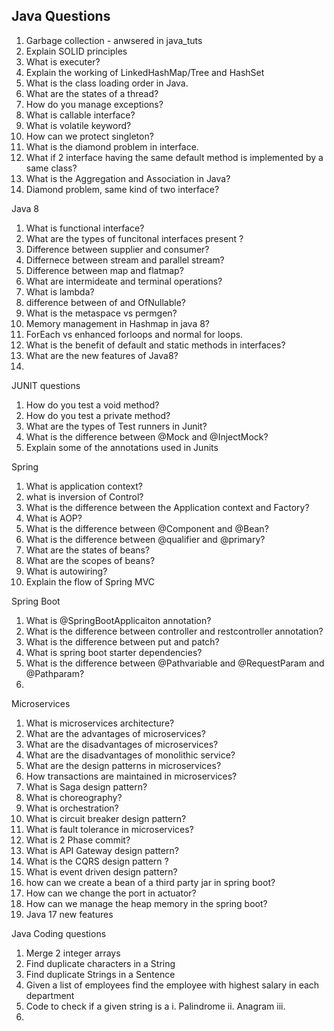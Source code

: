 ## Java Questions
1. Garbage collection - anwsered in java_tuts
2. Explain SOLID principles
3. What is executer?
4. Explain the working of LinkedHashMap/Tree and HashSet
5. What is the class loading order in Java.
6. What are the states of a thread?
7. How do you manage exceptions?
8. What is callable interface?
9. What is volatile keyword?
10. How can we protect singleton?
11. What is the diamond problem in interface.
12. What if 2 interface having the same default method is implemented by a same class?
13. What is the Aggregation and Association in Java?
14. Diamond problem, same kind of two interface?
    


Java 8
1. What is functional interface?
2. What are the types of funcitonal interfaces present ?
3. Difference between supplier and consumer?
4. Differnece between stream and parallel stream?
5. Difference between map and flatmap?
6. What are intermideate and terminal operations?
7. What is lambda?
8. difference between of and OfNullable?
8. What is the metaspace vs permgen?
9. Memory management in Hashmap in java 8?
10. ForEach vs enhanced forloops and normal for loops.
11. What is the benefit of default and static methods in interfaces?
12. What are the new features of Java8?
13. 


JUNIT questions
1. How do you test a void method?
2. How do you test a private method?
3. What are the types of Test runners  in Junit?
4. What is the difference between @Mock and @InjectMock?
5. Explain some of the annotations used in Junits

Spring
1. What is application context?
2. what is inversion of Control?
3. What is the difference between the Application context and Factory?
4. What is AOP?
5. What is the difference between @Component and @Bean?
6. What is the difference between @qualifier and @primary?
7. What are the states of beans?
8. What are the scopes of beans?
9. What is autowiring?
10. Explain the flow of Spring MVC


Spring Boot
1. What is @SpringBootApplicaiton annotation?
2. What is the difference between controller and restcontroller annotation?
3. What is the difference between put and patch?
4. What is spring boot starter dependencies?
5. What is the difference between @Pathvariable and @RequestParam and @Pathparam?
6. 

Microservices
1. What is microservices architecture?
2. What are the advantages of microservices?
3. What are the disadvantages of microservices?
4. What are the disadvantages of monolithic service?
5. What are the design patterns in microservices?
6. How transactions are maintained in microservices?
7. What is Saga design pattern?
8. What is choreography?
9. What is orchestration?
10. What is circuit breaker design pattern?
11. What is fault tolerance in microservices?
12. What is 2 Phase commit?
13. What is API Gateway design pattern?
14. What is the CQRS design pattern ?
15. What is event driven design pattern?
16. how can we create a bean of a third party jar in spring boot?
17. How can we change the port in actuator?
18. How can we manage the heap memory in the spring boot?
19. Java 17 new features

Java Coding questions 
1. Merge 2 integer arrays
2. Find duplicate characters in a String
3. Find duplicate Strings in a Sentence
4. Given a list of employees find the employee with highest salary in each department
5. Code to check if a given string is a 
	i. Palindrome
	ii. Anagram
	iii. 
6. 


